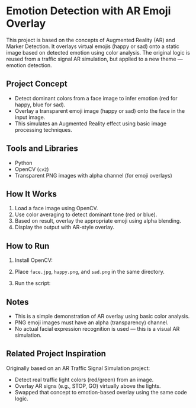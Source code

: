 # Emotion Detection with AR Emoji Overlay

This project is based on the concepts of Augmented Reality (AR) and Marker Detection. It overlays virtual emojis (happy or sad) onto a static image based on detected emotion using color analysis. The original logic is reused from a traffic signal AR simulation, but applied to a new theme — emotion detection.

## Project Concept

- Detect dominant colors from a face image to infer emotion (red for happy, blue for sad).
- Overlay a transparent emoji image (happy or sad) onto the face in the input image.
- This simulates an Augmented Reality effect using basic image processing techniques.

## Tools and Libraries

- Python
- OpenCV (`cv2`)
- Transparent PNG images with alpha channel (for emoji overlays)


## How It Works

1. Load a face image using OpenCV.
2. Use color averaging to detect dominant tone (red or blue).
3. Based on result, overlay the appropriate emoji using alpha blending.
4. Display the output with AR-style overlay.

## How to Run

1. Install OpenCV:

2. Place `face.jpg`, `happy.png`, and `sad.png` in the same directory.

3. Run the script:

## Notes

- This is a simple demonstration of AR overlay using basic color analysis.
- PNG emoji images must have an alpha (transparency) channel.
- No actual facial expression recognition is used — this is a visual AR simulation.

## Related Project Inspiration

Originally based on an AR Traffic Signal Simulation project:
- Detect real traffic light colors (red/green) from an image.
- Overlay AR signs (e.g., STOP, GO) virtually above the lights.
- Swapped that concept to emotion-based overlay using the same code logic.
